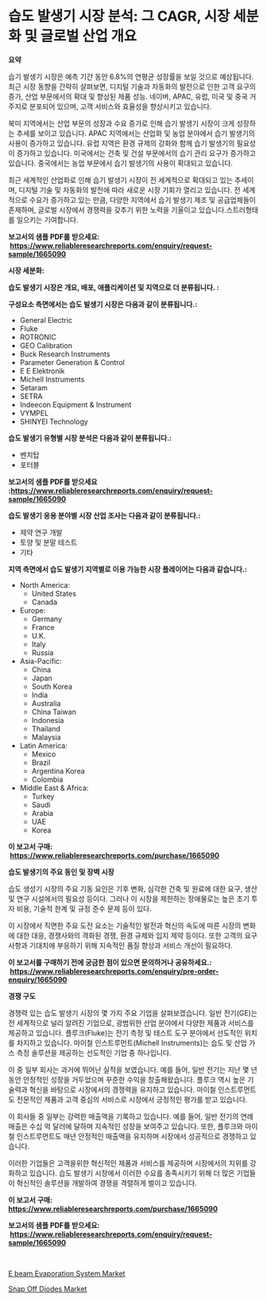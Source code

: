<p><h1>습도 발생기 시장 분석: 그 CAGR, 시장 세분화 및 글로벌 산업 개요</h1></p><p><strong>요약</strong></p>
<p><p>습기 발생기 시장은 예측 기간 동안 6.8%의 연평균 성장률을 보일 것으로 예상됩니다. 최근 시장 동향을 간략히 살펴보면, 디지털 기술과 자동화의 발전으로 인한 고객 요구의 증가, 산업 부문에서의 확대 및 향상된 제품 성능. 네이버, APAC, 유럽, 미국 및 중국 거주지로 분포되어 있으며, 고객 서비스와 효율성을 향상시키고 있습니다. </p><p>북미 지역에서는 산업 부문의 성장과 수요 증가로 인해 습기 발생기 시장이 크게 성장하는 추세를 보이고 있습니다. APAC 지역에서는 산업화 및 농업 분야에서 습기 발생기의 사용이 증가하고 있습니다. 유럽 지역은 환경 규제의 강화와 함께 습기 발생기의 필요성이 증가하고 있습니다. 미국에서는 건축 및 건설 부문에서의 습기 관리 요구가 증가하고 있습니다. 중국에서는 농업 부문에서 습기 발생기의 사용이 확대되고 있습니다.</p><p>최근 세계적인 산업화로 인해 습기 발생기 시장이 전 세계적으로 확대되고 있는 추세이며, 디지털 기술 및 자동화의 발전에 따라 새로운 시장 기회가 열리고 있습니다. 전 세계적으로 수요가 증가하고 있는 만큼, 다양한 지역에서 습기 발생기 제조 및 공급업체들이 존재하며, 글로벌 시장에서 경쟁력을 갖추기 위한 노력을 기울이고 있습니다.스트러형태를 일으키는 기여합니다.</p></p>
<p><strong>보고서의 샘플 PDF를 받으세요: &nbsp;<a href="https://www.reliableresearchreports.com/enquiry/request-sample/1665090">https://www.reliableresearchreports.com/enquiry/request-sample/1665090</a></strong></p>
<p><strong>시장 세분화:</strong></p>
<p><strong> 습도 발생기 시장은 개요, 배포, 애플리케이션 및 지역으로 더 분류됩니다. :</strong></p>
<p><strong>구성요소 측면에서는 습도 발생기 시장은 다음과 같이 분류됩니다.:</strong></p>
<p><ul><li>General Electric</li><li>Fluke</li><li>ROTRONIC</li><li>GEO Calibration</li><li>Buck Research Instruments</li><li>Parameter Generation & Control</li><li>E E Elektronik</li><li>Michell Instruments</li><li>Setaram</li><li>SETRA</li><li>Indeecon Equipment & Instrument</li><li>VYMPEL</li><li>SHINYEI Technology</li></ul></p>
<p><strong> 습도 발생기 유형별 시장 분석은 다음과 같이 분류됩니다.:</strong></p>
<p><ul><li>벤치탑</li><li>포터블</li></ul></p>
<p><strong>보고서의 샘플 PDF를 받으세요 :<a href="https://www.reliableresearchreports.com/enquiry/request-sample/1665090">https://www.reliableresearchreports.com/enquiry/request-sample/1665090</a></strong></p>
<p><strong> 습도 발생기 응용 분야별 시장 산업 조사는 다음과 같이 분류됩니다.:</strong></p>
<p><ul><li>제약 연구 개발</li><li>토양 및 분말 테스트</li><li>기타</li></ul></p>
<p><strong>지역 측면에서 습도 발생기 지역별로 이용 가능한 시장 플레이어는 다음과 같습니다.:</strong></p>
<p><ul>
    <li>
        North America:
        <ul>
            <li>United States</li>
            <li>Canada</li>
        </ul>
    </li>
    <li>
        Europe:
        <ul>
            <li>Germany</li>
            <li>France</li>
            <li>U.K.</li>
            <li>Italy</li>
            <li>Russia</li>
        </ul>
    </li>
    <li>
        Asia-Pacific:
        <ul>
            <li>China</li>
            <li>Japan</li>
            <li>South Korea</li>
            <li>India</li>
            <li>Australia</li>
            <li>China Taiwan</li>
            <li>Indonesia</li>
            <li>Thailand</li>
            <li>Malaysia</li>
        </ul>
    </li>
    <li>
        Latin America:
        <ul>
            <li>Mexico</li>
            <li>Brazil</li>
            <li>Argentina Korea</li>
            <li>Colombia</li>
        </ul>
    </li>
    <li>
        Middle East & Africa:
        <ul>
            <li>Turkey</li>
            <li>Saudi</li>
            <li>Arabia</li>
            <li>UAE</li>
            <li>Korea</li>
        </ul>
    </li>
    </ul></p>
<p><strong>이 보고서 구매: &nbsp;<a href="https://www.reliableresearchreports.com/purchase/1665090">https://www.reliableresearchreports.com/purchase/1665090</a></strong></p>
<p><strong>습도 발생기의 주요 동인 및 장벽 시장</strong></p>
<p><p>습도 생성기 시장의 주요 기동 요인은 기후 변화, 심각한 건축 및 원료에 대한 요구, 생산 및 연구 시설에서의 필요성 등이다. 그러나 이 시장을 제한하는 장애물로는 높은 초기 투자 비용, 기술적 한계 및 규정 준수 문제 등이 있다.</p><p>이 시장에서 직면한 주요 도전 요소는 기술적인 발전과 혁신의 속도에 따른 시장의 변화에 대한 대응, 경쟁사와의 격화된 경쟁, 환경 규제와 입지 제약 등이다. 또한 고객의 요구 사항과 기대치에 부응하기 위해 지속적인 품질 향상과 서비스 개선이 필요하다.</p></p>
<p><strong>이 보고서를 구매하기 전에 궁금한 점이 있으면 문의하거나 공유하세요.: &nbsp;<a href="https://www.reliableresearchreports.com/enquiry/pre-order-enquiry/1665090">https://www.reliableresearchreports.com/enquiry/pre-order-enquiry/1665090</a></strong></p>
<p><strong>경쟁 구도</strong></p>
<p><p>경쟁력 있는 습도 발생기 시장의 몇 가지 주요 기업을 살펴보겠습니다. 일반 전기(GE)는 전 세계적으로 널리 알려진 기업으로, 광범위한 산업 분야에서 다양한 제품과 서비스를 제공하고 있습니다. 플루크(Fluke)는 전기 측정 및 테스트 도구 분야에서 선도적인 위치를 차지하고 있습니다. 마이철 인스트루먼트(Michell Instruments)는 습도 및 산업 가스 측정 솔루션을 제공하는 선도적인 기업 중 하나입니다.</p><p>이 중 일부 회사는 과거에 뛰어난 실적을 보였습니다. 예를 들어, 일반 전기는 지난 몇 년 동안 안정적인 성장을 거두었으며 꾸준한 수익을 창출해왔습니다. 플루크 역시 높은 기술력과 혁신을 바탕으로 시장에서의 경쟁력을 유지하고 있습니다. 마이철 인스트루먼트도 전문적인 제품과 고객 중심의 서비스로 시장에서 긍정적인 평가를 받고 있습니다.</p><p>이 회사들 중 일부는 강력한 매출액을 기록하고 있습니다. 예를 들어, 일반 전기의 연례 매출은 수십 억 달러에 달하며 지속적인 성장을 보여주고 있습니다. 또한, 플루크와 마이철 인스트루먼트도 매년 안정적인 매출액을 유지하며 시장에서 성공적으로 경쟁하고 있습니다.</p><p>이러한 기업들은 고객을위한 혁신적인 제품과 서비스를 제공하며 시장에서의 지위를 강화하고 있습니다. 습도 발생기 시장에서 이러한 수요를 충족시키기 위해 더 많은 기업들이 혁신적인 솔루션을 개발하여 경쟁을 격렬하게 벌이고 있습니다.</p></p>
<p><strong>이 보고서 구매: &nbsp; <a href="https://www.reliableresearchreports.com/purchase/1665090">https://www.reliableresearchreports.com/purchase/1665090</a></strong></p>
<p><strong>보고서의 샘플 PDF를 받으세요: &nbsp;<a href="https://www.reliableresearchreports.com/enquiry/request-sample/1665090">https://www.reliableresearchreports.com/enquiry/request-sample/1665090</a></strong><strong></strong></p>
<p>&nbsp;</p>
<p><p><a href="https://github.com/edytherolanlouisejk1miz0wig/Market-Research-Report-List-1/blob/main/e-beam-evaporation-system-market.md">E beam Evaporation System Market</a></p><p><a href="https://github.com/peachesmcdowel1/Market-Research-Report-List-2/blob/main/snap-off-diodes-market.md">Snap Off Diodes Market</a></p></p>